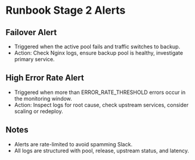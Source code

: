 # Runbook  Stage 2 Alerts

## Failover Alert
- Triggered when the active pool fails and traffic switches to backup.
- Action: Check Nginx logs, ensure backup pool is healthy, investigate primary service.

## High Error Rate Alert
- Triggered when more than ERROR_RATE_THRESHOLD errors occur in the monitoring window.
- Action: Inspect logs for root cause, check upstream services, consider scaling or redeploy.

## Notes
- Alerts are rate-limited to avoid spamming Slack.
- All logs are structured with pool, release, upstream status, and latency.

